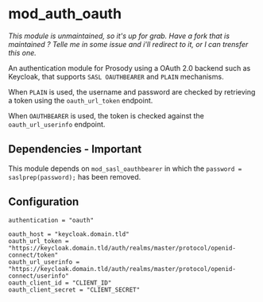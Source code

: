 # mod_auth_oauth

*This module is unmaintained, so it's up for grab. Have a fork that is maintained ? Telle me in some issue and i'll redirect to it, or I can trensfer this one.*

An authentication module for Prosody using a OAuth 2.0 backend such as Keycloak, that supports `SASL OAUTHBEARER` and `PLAIN` mechanisms.

When `PLAIN` is used, the username and password are checked by retrieving a token using the `oauth_url_token` endpoint.

When `OAUTHBEARER` is used, the token is checked against the `oauth_url_userinfo` endpoint.

## Dependencies - Important

This module depends on `mod_sasl_oauthbearer` in which the `password = saslprep(password);` has been removed.

## Configuration

```
authentication = "oauth"

oauth_host = "keycloak.domain.tld"
oauth_url_token = "https://keycloak.domain.tld/auth/realms/master/protocol/openid-connect/token"
oauth_url_userinfo = "https://keycloak.domain.tld/auth/realms/master/protocol/openid-connect/userinfo"
oauth_client_id = "CLIENT_ID"
oauth_client_secret = "CLIENT_SECRET"
```
